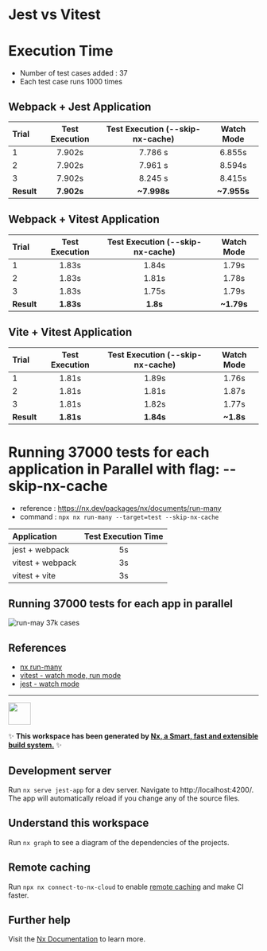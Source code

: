 # Jest vs Vitest

# Execution Time

- Number of test cases added : 37
- Each test case runs 1000 times

## Webpack + Jest Application

| Trial      | Test Execution | Test Execution (--skip-nx-cache) | Watch Mode  |
| :--------- | :------------: | :------------------------------: | :---------: |
| 1          |     7.902s     |             7.786 s              |   6.855s    |
| 2          |     7.902s     |             7.961 s              |   8.594s    |
| 3          |     7.902s     |             8.245 s              |   8.415s    |
| **Result** |   **7.902s**   |           **~7.998s**            | **~7.955s** |

## Webpack + Vitest Application

| Trial      | Test Execution | Test Execution (--skip-nx-cache) | Watch Mode |
| :--------- | :------------: | :------------------------------: | :--------: |
| 1          |     1.83s      |              1.84s               |   1.79s    |
| 2          |     1.83s      |              1.81s               |   1.78s    |
| 3          |     1.83s      |              1.75s               |   1.79s    |
| **Result** |   **1.83s**    |             **1.8s**             | **~1.79s** |

## Vite + Vitest Application

| Trial      | Test Execution | Test Execution (--skip-nx-cache) | Watch Mode |
| :--------- | :------------: | :------------------------------: | :--------: |
| 1          |     1.81s      |              1.89s               |   1.76s    |
| 2          |     1.81s      |              1.81s               |   1.87s    |
| 3          |     1.81s      |              1.82s               |   1.77s    |
| **Result** |   **1.81s**    |            **1.84s**             | **~1.8s**  |

# Running 37000 tests for each application in Parallel with flag: --skip-nx-cache

- reference : https://nx.dev/packages/nx/documents/run-many
- command : `npx nx run-many --target=test --skip-nx-cache`

| Application      | Test Execution Time |
| :--------------- | :-----------------: |
| jest + webpack   |         5s          |
| vitest + webpack |         3s          |
| vitest + vite    |         3s          |

## Running 37000 tests for each app in parallel

![run-may 37k cases](./run-parallel-37k-cases.png)

## References

- [nx run-many](https://nx.dev/packages/nx/documents/run-many)
- [vitest - watch mode, run mode](https://vitest.dev/guide/features.html#watch-mode)
- [jest - watch mode](https://jestjs.io/docs/cli)

---------------------------



<a alt="Nx logo" href="https://nx.dev" target="_blank" rel="noreferrer"><img src="https://raw.githubusercontent.com/nrwl/nx/master/images/nx-logo.png" width="45"></a>

✨ **This workspace has been generated by [Nx, a Smart, fast and extensible build system.](https://nx.dev)** ✨

## Development server

Run `nx serve jest-app` for a dev server. Navigate to http://localhost:4200/. The app will automatically reload if you change any of the source files.

## Understand this workspace

Run `nx graph` to see a diagram of the dependencies of the projects.

## Remote caching

Run `npx nx connect-to-nx-cloud` to enable [remote caching](https://nx.app) and make CI faster.

## Further help

Visit the [Nx Documentation](https://nx.dev) to learn more.
